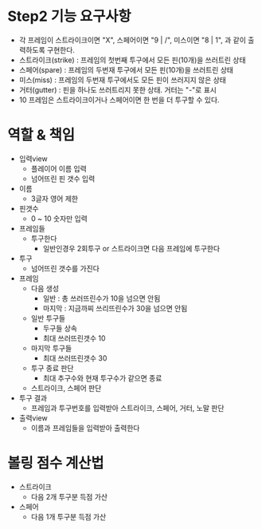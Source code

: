 # Step2 기능 요구사항
- 각 프레임이 스트라이크이면 "X", 스페어이면 "9 | /", 미스이면 "8 | 1", 과 같이 출력하도록 구현한다.
- 스트라이크(strike) : 프레임의 첫번째 투구에서 모든 핀(10개)을 쓰러트린 상태
- 스페어(spare) : 프레임의 두번재 투구에서 모든 핀(10개)을 쓰러트린 상태
- 미스(miss) : 프레임의 두번재 투구에서도 모든 핀이 쓰러지지 않은 상태
- 거터(gutter) : 핀을 하나도 쓰러트리지 못한 상태. 거터는 "-"로 표시
- 10 프레임은 스트라이크이거나 스페어이면 한 번을 더 투구할 수 있다.

# 역할 & 책임
- 입력view
  - 플레이어 이름 입력
  - 넘어뜨린 핀 갯수 입력
- 이름
  - 3글자 영어 제한
- 핀갯수
  - 0 ~ 10 숫자만 입력
- 프레임들
  - 투구한다
    - 일반인경우 2회투구 or 스트라이크면 다음 프레임에 투구한다
- 투구
  - 넘어뜨린 갯수를 가진다
- 프레임
  - 다음 생성
    - 일반 : 총 쓰러뜨린수가 10을 넘으면 안됨 
    - 마지막 : 지금까찌 쓰리뜨린수가 30을 넘으면 안됨
  - 일반 투구들
    - 두구들 상속
    - 최대 쓰러뜨린갯수 10
  - 마지막 투구들
    - 최대 쓰러뜨린갯수 30
  - 투구 종료 판단
    - 최대 추구수와 현재 투구수가 같으면 종료
  - 스트라이크, 스페어 판단
- 투구 결과
  - 프레임과 투구번호를 입력받아 스트라이크, 스페어, 거터, 노말 판단
- 출력view
  - 이름과 프레임들을 입력받아 출력한다

# 볼링 점수 계산법
- 스트라이크
  - 다음 2개 투구분 득점 가산
- 스페어
  - 다음 1개 투구분 득점 가산
